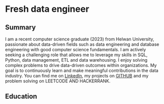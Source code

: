 # Fresh data engineer
## Summary
I am a recent computer science graduate (2023) from Helwan University, passionate about data-driven fields such as data engineering and database engineering with good computer science fundamentals. I am actively seeking a challenging role that allows me to leverage my skills in SQL, Python, data management, ETL and data warehousing. I enjoy solving complex problems to drive data-driven outcomes within organizations. My goal is to continuously learn and make meaningful contributions in the data industry. You can find me on [LinkedIn](https://www.linkedin.com/in/ali-habib-8483371b0/),                                                                 my projects on [GITHUB](https://github.com/Aly-Habib) and my problem solving on LEETCODE AND HACKERRANK.
## Education
